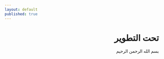 ```yaml
---
layout: default
published: true
---
```


<div markdown="1" dir="rtl">

# [](#header-1)تحت التطوير

بسم الله الرحمن الرحيم



</div>
